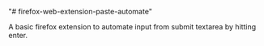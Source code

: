 "# firefox-web-extension-paste-automate" 

A basic firefox extension to automate input from submit textarea by hitting enter.
